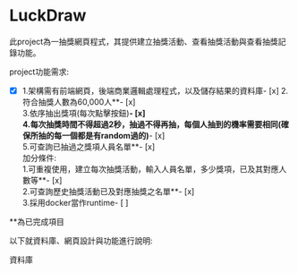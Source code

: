 # LuckDraw
此project為一抽獎網頁程式，其提供建立抽獎活動、查看抽獎活動與查看抽獎記錄功能。  

project功能需求:  
- [x]  1.架構需有前端網頁，後端商業邏輯處理程式，以及儲存結果的資料庫- [x] 
2.符合抽獎人數為60,000人**- [x]  
3.依序抽出獎項(每次點擊按鈕)**- [x]  
4.每次抽獎時間不得超過2秒，抽過不得再抽，每個人抽到的機率需要相同(確保所抽的每一個都是有random過的)**- [x]  
5.可查詢已抽過之獎項人員名單**- [x]  
加分條件:  
1.可重複使用，建立每次抽獎活動，輸入人員名單，多少獎項，已及其對應人數等**- [x]  
2.可查詢歷史抽獎活動已及對應抽獎之名單**- [x]  
3.採用docker當作runtime- [ ]  
    
**為已完成項目  
    
以下就資料庫、網頁設計與功能進行說明:  
  
資料庫  
